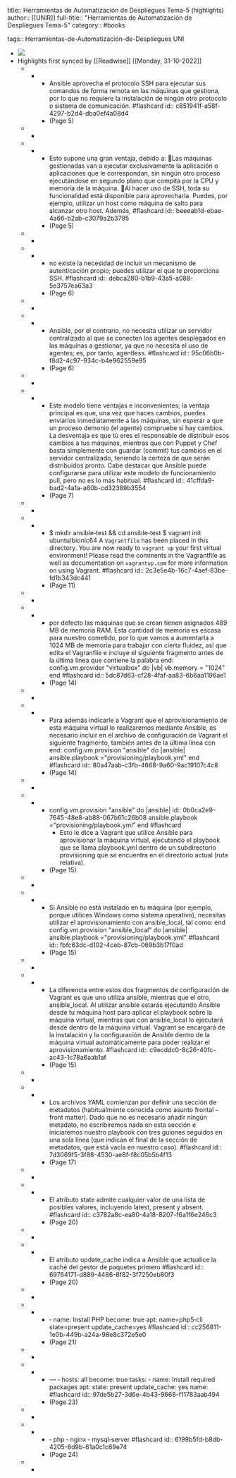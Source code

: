 title:: Herramientas de Automatización de Despliegues Tema-5 (highlights)
author:: [[UNIR]]
full-title:: "Herramientas de Automatización de Despliegues Tema-5"
category:: #books

tags:: Herramientas-de-Automatización-de-Despliegues UNI

- ![](https://readwise-assets.s3.amazonaws.com/media/uploaded_book_covers/profile_22942/e24dfa32-8bce-4c9c-b79d-96b8e71ec1b9.jpg)
- Highlights first synced by [[Readwise]] [[Monday, 31-10-2022]]
	- -
		- Ansible aprovecha el protocolo SSH para ejecutar sus comandos de forma remota en las máquinas que gestiona, por lo que no requiere la instalación de ningún otro protocolo o sistema de comunicación. #flashcard
		  id:: c851941f-a58f-4297-b2d4-dba0ef4a08d4
		- (Page 5)
	- -
	- -
		- Esto supone una gran ventaja, debido a: Las máquinas gestionadas van a ejecutar exclusivamente la aplicación o aplicaciones que le correspondan, sin ningún otro proceso ejecutándose en segundo plano que compita por la CPU y memoria de la máquina. Al hacer uso de SSH, toda su funcionalidad está disponible para aprovecharla. Puedes, por ejemplo, utilizar un host como máquina de salto para alcanzar otro host. Además, #flashcard
		  id:: beeeab1d-ebae-4a66-b2ab-c3079a2b3795
		- (Page 5)
	- -
	- -
		- no  existe  la  necesidad  de  incluir  un  mecanismo  de  autenticación  propio;  puedes utilizar el que te proporciona SSH. #flashcard
		  id:: debca280-b1b9-43a5-a088-5e3757ea63a3
		- (Page 6)
	- -
	- -
		- Ansible, por el contrario, no necesita utilizar un servidor centralizado al que  se  conecten  los  agentes  desplegados  en  las  máquinas  a  gestionar,  ya  que  no necesita el uso de agentes; es, por tanto, agentless. #flashcard
		  id:: 95c06b0b-f8d2-4c97-934c-b4e962559e95
		- (Page 6)
	- -
	- -
		- Este modelo tiene ventajas e inconvenientes; la ventaja principal es que, una vez que haces cambios, puedes enviarlos inmediatamente a las máquinas, sin esperar a que un proceso demonio (el agente) compruebe si hay cambios. La desventaja es que tú eres  el  responsable  de  distribuir  esos  cambios  a  tus  máquinas,  mientras  que  con Puppet y Chef basta simplemente con guardar (commit) tus cambios en el servidor centralizado, teniendo la certeza de que serán distribuidos pronto. Cabe destacar que Ansible puede configurarse para utilizar este modelo de funcionamiento pull, pero no es lo más habitual. #flashcard
		  id:: 41cffda9-bad2-4a1a-a60b-cd32389b3554
		- (Page 7)
	- -
	- -
		- $ mkdir ansible‐test && cd ansible‐test $ vagrant init ubuntu/bionic64 A `Vagrantfile` has been placed in this directory. You are now ready to `vagrant up` your first virtual environment! Please read the comments in the Vagrantfile as well as documentation on `vagrantup.com` for more information on using Vagrant. #flashcard
		  id:: 2c3e5e4b-16c7-4aef-83be-fd1b343dc441
		- (Page 11)
	- -
	- -
		- por  defecto  las máquinas que se crean tienen asignados 489 MB de memoria RAM. Esta cantidad de memoria es escasa para nuestro cometido, por lo que vamos a aumentarla a 1024 MB de memoria para trabajar con cierta fluidez, así que edita el Vagranfile e incluye el siguiente fragmento antes de la última línea que contiene la palabra  end: config.vm.provider "virtualbox" do |vb| vb.memory = "1024" end #flashcard
		  id:: 5dc87d63-cf28-4faf-aa83-6b6aa1196ae1
		- (Page 14)
	- -
	- -
		- Para además indicarle a Vagrant que el aprovisionamiento de esta máquina virtual lo realizaremos mediante Ansible, es necesario incluir en el archivo de configuración de Vagrant el siguiente fragmento, también antes de la última línea con end: config.vm.provision "ansible" do |ansible| ansible.playbook ="provisioning/playbook.yml" end #flashcard
		  id:: 80a47aab-c3fb-4668-9a60-9ac19107c4c8
		- (Page 14)
	- -
	- -
		- config.vm.provision "ansible" do |ansible|
		  id:: 0b0ca2e9-7645-48e8-ab88-067b61c26b08
		  ansible.playbook ="provisioning/playbook.yml"
		  end #flashcard
			- Esto  le  dice  a  Vagrant  que  utilice  Ansible  para  aprovisionar  la  máquina  virtual, ejecutando  el  playbook  que  se  llama  playbook.yml  dentro  de  un  subdirectorio provisioning que se encuentra en el directorio actual (ruta relativa).
		- (Page 15)
	- -
	- -
		- Si Ansible no está instalado en tu máquina (por ejemplo, porque utilices Windows como sistema operativo), necesitas utilizar el aprovisionamiento con ansible_local, tal como: end config.vm.provision "ansible_local" do |ansible| ansible.playbook ="provisioning/playbook.yml" #flashcard
		  id:: fbfc63dc-d102-4ceb-87cb-069b3b17f0ad
		- (Page 15)
	- -
	- -
		- La  diferencia  entre  estos  dos  fragmentos  de  configuración  de  Vagrant  es  que  uno utiliza  ansible,  mientras  que  el  otro,  ansible_local.  Al  utilizar  ansible  estarás ejecutando Ansible desde tu máquina host para aplicar el playbook sobre la máquina virtual,  mientras  que  con  ansible_local  lo  ejecutará  desde  dentro  de  la  máquina virtual. Vagrant se encargará de la instalación y la configuración de Ansible dentro de la máquina virtual automáticamente para poder realizar el aprovisionamiento. #flashcard
		  id:: c9ecddc0-8c26-40fc-ac43-1c78a6aab1af
		- (Page 15)
	- -
	- -
		- Los archivos YAML comienzan por definir una sección de metadatos (habitualmente conocida  como  asunto  frontal  –  front  matter).  Dado  que  no  es  necesario  añadir ningún  metadato,  no  escribiremos  nada  en  esta  sección  e  iniciaremos  nuestro playbook con tres guiones seguidos en una sola línea (que indican el final de la sección de metadatos, que está vacía en nuestro caso). #flashcard
		  id:: 7d3069f5-3f88-4530-ae8f-f8c05b5b4f13
		- (Page 17)
	- -
	- -
		- El atributo state admite cualquier valor de una lista de posibles valores, incluyendo latest, present y absent. #flashcard
		  id:: c3782a8c-ea80-4a18-8207-f6a1f6e246c3
		- (Page 20)
	- -
	- -
		- El  atributo  update_cache  indica  a  Ansible  que  actualice  la  caché  del  gestor  de paquetes  primero #flashcard
		  id:: 69764171-d889-4486-8f82-3f7250eb80f3
		- (Page 20)
	- -
	- -
		- ‐  name: Install PHP become: true apt: name=php5‐cli state=present update_cache=yes #flashcard
		  id:: cc256811-1e0b-449b-a24a-98e8c372e5e0
		- (Page 21)
	- -
	- -
		- ‐‐‐ ‐ hosts: all become: true tasks: ‐ name: Install required packages apt: state: present update_cache: yes name: #flashcard
		  id:: 97de5b27-3d6e-4b43-9668-f11783aab494
		- (Page 23)
	- -
	- -
		- ‐ php ‐ nginx ‐ mysql‐server #flashcard
		  id:: 6199b5fd-b8db-4205-8d9b-61a0c1c69e74
		- (Page 24)
	- -